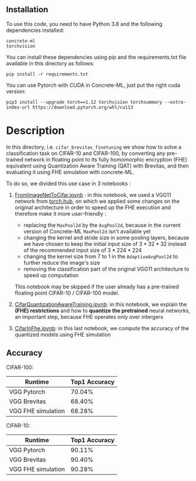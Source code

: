 ## Installation

To use this code, you need to have Python 3.8 and the following dependencies installed:

```
concrete-ml
torchvision
```

You can install these dependencies using pip and the requirements.txt file available in this directory as follows:

`pip install -r requirements.txt`

You can use Pytorch with CUDA in Concrete-ML, just put the right cuda version:

`pip3 install --upgrade torch==1.12 torchvision torchsummary --extra-index-url https://download.pytorch.org/whl/cu113`

# Description

In this directory, i.e. `cifar_brevitas_finetuning` we show how to solve a classification task on CIFAR-10 and CIFAR-100, by converting any pre-trained network in floating point to its fully homomorphic encryption (FHE) equivalent using Quantization Aware Training (QAT) with Brevitas, and then evaluating it using FHE simulation with concrete-ML.

To do so, we divided this use case in 3 notebooks :

1. [FromImageNetToCifar.ipynb](FromImageNetToCifar.ipynb) : in this notebook, we used a VGG11 network from [torch.hub](https://pytorch.org/hub/pytorch_vision_vgg/), on which we applied some changes on the original architecture in order to speed up the FHE execution and therefore make it more user-friendly :

   - replacing the `MaxPool2d` by the `AvgPool2d`, because in the current version of Concrete-ML `MaxPool2d` isn't available yet
   - changing the kernel and stride size in some pooling layers, because we have chosen to keep the initial input size of $3*32*32$ instead of the recommended input size of $3*224*224$
   - changing the kernel size from $7$ to $1$ in the `AdaptiveAvgPool2d` to further reduce the image's size
   - removing the classification part of the original VGG11 architecture to speed up computation

   This notebook may be skipped if the user already has a pre-trained floating point CIFAR-10 / CIFAR-100 model.

1. [CifarQuantizationAwareTraining.ipynb](CifarQuantizationAwareTraining.ipynb): in this notebook, we explain the **(FHE) restrictions** and how to **quantize the pretrained** neural networks, an important step, because FHE operates only over intergers

1. [CifarInFhe.ipynb](CifarInFhe.ipynb): in this last notebook, we compute the accuracy of the quantized models using FHE simulation

## Accuracy

<!-- FIXME: Add FHE inference: https://github.com/zama-ai/concrete-ml-internal/issues/2420 -->

CIFAR-100:

| Runtime            | Top1 Accuracy |
| ------------------ | ------------- |
| VGG Pytorch        | 70.04%        |
| VGG Brevitas       | 68.40%        |
| VGG FHE simulation | 68.28%        |

CIFAR-10:

| Runtime            | Top1 Accuracy |
| ------------------ | ------------- |
| VGG Pytorch        | 90.11%        |
| VGG Brevitas       | 90.40%        |
| VGG FHE simulation | 90.28%        |
